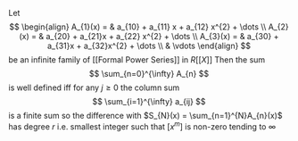 Let 
$$
\begin{align}
A_{1}(x)  = &  a_{10} + a_{11} x + a_{12} x^{2} + \dots \\
A_{2}(x)   = &  a_{20} + a_{21}x + a_{22} x^{2} + \dots \\
A_{3}(x)   =  & a_{30} + a_{31}x + a_{32}x^{2} + \dots  \\
 & \vdots
\end{align}
$$
be an infinite family of [[Formal Power Series]] in $R[[X]]$
Then the sum
$$
\sum_{n=0}^{\infty} A_{n}
$$
is well defined iff for any $j\geq 0$
the column sum 
$$
\sum_{i=1}^{\infty} a_{ij}
$$
is a finite sum so the difference with $S_{N}(x) = \sum_{n=1}^{N}A_{n}(x)$
has degree $r$ i.e. smallest integer such that $[x^{m}]$ is non-zero tending to $\infty$
